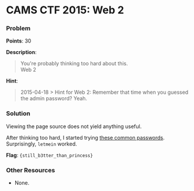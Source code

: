 # CAMS CTF 2015: Web 2

### Problem

**Points**: 30

**Description**: 

> You're probably thinking too hard about this.  
> Web 2

**Hint**: 

> 2015-04-18 > Hint for Web 2: Remember that time when you guessed the admin password? Yeah.

### Solution

Viewing the page source does not yield anything useful.

After thinking too hard, I started trying [these common passwords](http://gizmodo.com/the-25-most-popular-passwords-of-2014-were-all-doomed-1680596951). Surprisingly, `letmein` worked.

**Flag**: `{still_b3tter_than_princess}`

### Other Resources

* None.
